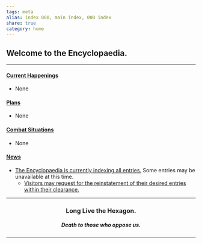 ```yaml
---
tags: meta
alias: index 000, main index, 000 index
share: true
category: home
---
```


## Welcome to the Encyclopaedia.

---
#### <u>Current Happenings</u>
- None

#### <u>Plans</u>
- None

#### <u>Combat Situations</u>
- None

#### <u>News</u>
- <u>The Encyclopaedia is currently indexing all entries.</u> Some entries may be unavailable at this time.
	- <u>Visitors may request for the reinstatement of their desired entries within their clearance.</u>

---

<center><H3>Long Live the Hexagon.</H3><H5>Death to those who oppose us.</H5></center>

---